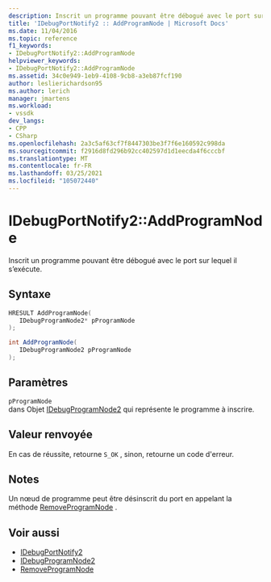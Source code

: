 ```yaml
---
description: Inscrit un programme pouvant être débogué avec le port sur lequel il s’exécute.
title: 'IDebugPortNotify2 :: AddProgramNode | Microsoft Docs'
ms.date: 11/04/2016
ms.topic: reference
f1_keywords:
- IDebugPortNotify2::AddProgramNode
helpviewer_keywords:
- IDebugPortNotify2::AddProgramNode
ms.assetid: 34c0e949-1eb9-4108-9cb8-a3eb87fcf190
author: leslierichardson95
ms.author: lerich
manager: jmartens
ms.workload:
- vssdk
dev_langs:
- CPP
- CSharp
ms.openlocfilehash: 2a3c5af63cf7f8447303be3f7f6e160592c998da
ms.sourcegitcommit: f2916d8fd296b92cc402597d1d1eecda4f6cccbf
ms.translationtype: MT
ms.contentlocale: fr-FR
ms.lasthandoff: 03/25/2021
ms.locfileid: "105072440"
---
```

# <a name="idebugportnotify2addprogramnode"></a>IDebugPortNotify2::AddProgramNode
Inscrit un programme pouvant être débogué avec le port sur lequel il s’exécute.

## <a name="syntax"></a>Syntaxe

```cpp
HRESULT AddProgramNode( 
   IDebugProgramNode2* pProgramNode
);
```

```csharp
int AddProgramNode( 
   IDebugProgramNode2 pProgramNode
);
```

## <a name="parameters"></a>Paramètres
`pProgramNode`\
dans Objet [IDebugProgramNode2](../../../extensibility/debugger/reference/idebugprogramnode2.md) qui représente le programme à inscrire.

## <a name="return-value"></a>Valeur renvoyée
 En cas de réussite, retourne `S_OK` , sinon, retourne un code d'erreur.

## <a name="remarks"></a>Notes
 Un nœud de programme peut être désinscrit du port en appelant la méthode [RemoveProgramNode](../../../extensibility/debugger/reference/idebugportnotify2-removeprogramnode.md) .

## <a name="see-also"></a>Voir aussi
- [IDebugPortNotify2](../../../extensibility/debugger/reference/idebugportnotify2.md)
- [IDebugProgramNode2](../../../extensibility/debugger/reference/idebugprogramnode2.md)
- [RemoveProgramNode](../../../extensibility/debugger/reference/idebugportnotify2-removeprogramnode.md)
